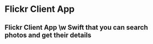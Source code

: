 # Flickr Client App

## Flickr Client App \w Swift that you can search photos and get their details 
